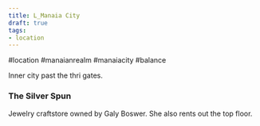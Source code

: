 ```yaml
---
title: L_Manaia City
draft: true
tags:
- location
---
```

#location #manaianrealm #manaiacity #balance 

Inner city past the thri gates.

### The Silver Spun
Jewelry craftstore owned by Galy Boswer. She also rents out the top floor.

